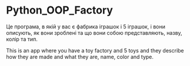 # Python_OOP_Factory

Це програма, в якій у вас є фабрика іграшок і 5 іграшок, і вони описують, як вони зроблені та що вони собою представляють, назву, колір та тип.

This is an app where you have a toy factory and 5 toys and they describe how they are made and what they are, name, color and type.

